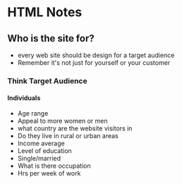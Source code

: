 # HTML Notes
## Who is the site for? 
- every web site should be design for a target audience 
- Remember it's not just for yourself or your customer
### Think Target Audience

#### Individuals
- Age range
- Appeal to more women or men
- what country are the website visitors in
- Do they live in rural or urban areas
- Income average 
- Level of education
- Single/married
- What is there occupation
- Hrs per week of work

